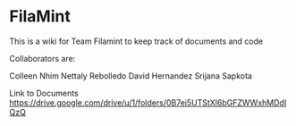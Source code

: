 # FilaMint

This is a wiki for Team Filamint to keep track of documents and code 

Collaborators are:

Colleen Nhim 
Nettaly Rebolledo 
David Hernandez 
Srijana Sapkota

Link to Documents
https://drive.google.com/drive/u/1/folders/0B7ei5UTStXl6bGFZWWxhMDdIQzQ


